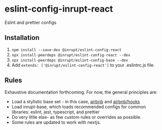 # eslint-config-inrupt-react
Eslint and prettier configs


## Installation

1. `npm install --save-dev @inrupt/eslint-config-react`
2. `npx install-peerdeps @inrupt/eslint-config-react --dev`
3. `npx install-peerdeps @inrupt/eslint-config-base --dev`
4. Add `extends: ['@inrupt/eslint-config-react']` to your .eslintrc.js file.

## Rules

Exhaustive documentation forthcoming. For now, the general principles are:

* Load a stylistic base set - in this case,
  [airbnb](https://www.npmjs.com/package/eslint-config-airbnb) and 
  [airbnb/hooks](https://www.npmjs.com/package/eslint-config-airbnb-hooks)
* Load inrupt-base, which loads recommended configs for common libraries: eslint, jest, typescript,
  and prettier
* Do very little else- as few custom rules or overrides as possible.
* Some rules are updated to work with nextjs.
